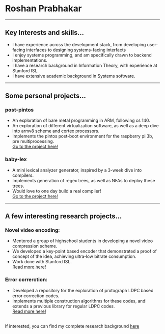 # Roshan Prabhakar
---

## Key Interests and skills...

- I have experience across the development stack, from developing user-facing interfaces to designing systems-facing interfacts
- I enjoy systems programming, and am specifically drawn to backend implementations.
- I have a research background in Information Theory, with experience at Stanford ISL.
- I have extensive academic background in Systems software.

---

## Some personal projects...

### post-pintos
- An exploration of bare metal programming in ARM, following cs 140.
- An exploration of different virtualization software, as well as a deep dive into armv8 scheme and cortex processors.
- Implements the pintos post-boot environment for the raspberry pi 3b, pre multiprocessing.  <br>
[Go to the project here!](https://github.com/roshanprabhakar/post-pintos)

### baby-lex
- A mini lexical analyzer generator, inspired by a 3-week dive into compilers. 
- Implements generation of regex trees, as well as NFAs to deploy these trees.
- Would love to one day build a real compiler!<br>
[Go to the project here!](https://github.com/roshanprabhakar/baby-lex)

---

## A few interesting research projects...

### Novel video encoding:
- Mentored a group of highschool students in developing a novel video compression scheme.
- We developed a key-point based encoder that demonstrated a proof of concept of the idea, achieving ultra-low bitrate consumption.
- Work done with Stanford ISL. <br>
[Read more here!](https://roshanprabhakar.github.io/personal-site/#section=scf20)

### Error correrction:
- Developed a repository for the exploration of protograph LDPC based error correction codes.
- Implements multiple construction algorithms for these codes, and extends a previous library for regular LDPC codes. <br>
[Read more here!](https://roshanprabhakar.github.io/personal-site/#section=protograph-ldpc)<br><br>

If interested, you can find my complete research background [here](https://roshanprabhakar.github.io/personal-site/#section=protograph-ldpc)
